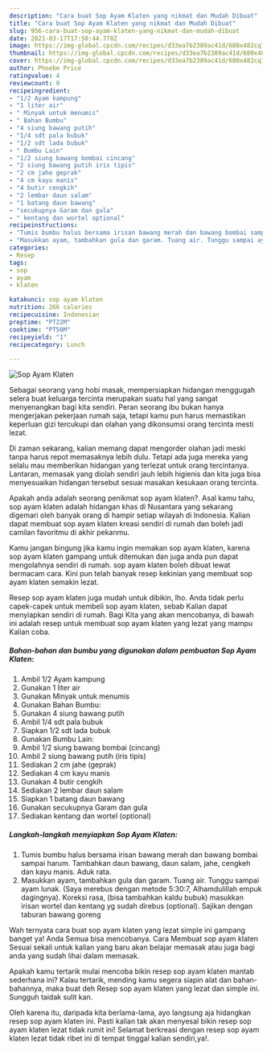 ```yaml
---
description: "Cara buat Sop Ayam Klaten yang nikmat dan Mudah Dibuat"
title: "Cara buat Sop Ayam Klaten yang nikmat dan Mudah Dibuat"
slug: 956-cara-buat-sop-ayam-klaten-yang-nikmat-dan-mudah-dibuat
date: 2021-03-17T17:50:44.778Z
image: https://img-global.cpcdn.com/recipes/d33ea7b2389ac41d/680x482cq70/sop-ayam-klaten-foto-resep-utama.jpg
thumbnail: https://img-global.cpcdn.com/recipes/d33ea7b2389ac41d/680x482cq70/sop-ayam-klaten-foto-resep-utama.jpg
cover: https://img-global.cpcdn.com/recipes/d33ea7b2389ac41d/680x482cq70/sop-ayam-klaten-foto-resep-utama.jpg
author: Phoebe Price
ratingvalue: 4
reviewcount: 9
recipeingredient:
- "1/2 Ayam kampung"
- "1 liter air"
- " Minyak untuk menumis"
- " Bahan Bumbu"
- "4 siung bawang putih"
- "1/4 sdt pala bubuk"
- "1/2 sdt lada bubuk"
- " Bumbu Lain"
- "1/2 siung bawang bombai cincang"
- "2 siung bawang putih iris tipis"
- "2 cm jahe geprak"
- "4 cm kayu manis"
- "4 butir cengkih"
- "2 lembar daun salam"
- "1 batang daun bawang"
- "secukupnya Garam dan gula"
- " kentang dan wortel optional"
recipeinstructions:
- "Tumis bumbu halus bersama irisan bawang merah dan bawang bombai sampai harum. Tambahkan daun bawang, daun salam, jahe, cengkeh dan kayu manis. Aduk rata."
- "Masukkan ayam, tambahkan gula dan garam. Tuang air. Tunggu sampai ayam lunak. (Saya merebus dengan metode 5:30:7, Alhamdulillah empuk dagingnya). Koreksi rasa, (bisa tambahkan kaldu bubuk) masukkan irisan wortel dan kentang yg sudah direbus (optional). Sajikan dengan taburan bawang goreng"
categories:
- Resep
tags:
- sop
- ayam
- klaten

katakunci: sop ayam klaten 
nutrition: 266 calories
recipecuisine: Indonesian
preptime: "PT22M"
cooktime: "PT50M"
recipeyield: "1"
recipecategory: Lunch

---
```



![Sop Ayam Klaten](https://img-global.cpcdn.com/recipes/d33ea7b2389ac41d/680x482cq70/sop-ayam-klaten-foto-resep-utama.jpg)

Sebagai seorang yang hobi masak, mempersiapkan hidangan menggugah selera buat keluarga tercinta merupakan suatu hal yang sangat menyenangkan bagi kita sendiri. Peran seorang ibu bukan hanya mengerjakan pekerjaan rumah saja, tetapi kamu pun harus memastikan keperluan gizi tercukupi dan olahan yang dikonsumsi orang tercinta mesti lezat.

Di zaman  sekarang, kalian memang dapat mengorder olahan jadi meski tanpa harus repot memasaknya lebih dulu. Tetapi ada juga mereka yang selalu mau memberikan hidangan yang terlezat untuk orang tercintanya. Lantaran, memasak yang diolah sendiri jauh lebih higienis dan kita juga bisa menyesuaikan hidangan tersebut sesuai masakan kesukaan orang tercinta. 



Apakah anda adalah seorang penikmat sop ayam klaten?. Asal kamu tahu, sop ayam klaten adalah hidangan khas di Nusantara yang sekarang digemari oleh banyak orang di hampir setiap wilayah di Indonesia. Kalian dapat membuat sop ayam klaten kreasi sendiri di rumah dan boleh jadi camilan favoritmu di akhir pekanmu.

Kamu jangan bingung jika kamu ingin memakan sop ayam klaten, karena sop ayam klaten gampang untuk ditemukan dan juga anda pun dapat mengolahnya sendiri di rumah. sop ayam klaten boleh dibuat lewat bermacam cara. Kini pun telah banyak resep kekinian yang membuat sop ayam klaten semakin lezat.

Resep sop ayam klaten juga mudah untuk dibikin, lho. Anda tidak perlu capek-capek untuk membeli sop ayam klaten, sebab Kalian dapat menyiapkan sendiri di rumah. Bagi Kita yang akan mencobanya, di bawah ini adalah resep untuk membuat sop ayam klaten yang lezat yang mampu Kalian coba.

<!--inarticleads1-->

##### Bahan-bahan dan bumbu yang digunakan dalam pembuatan Sop Ayam Klaten:

1. Ambil 1/2 Ayam kampung
1. Gunakan 1 liter air
1. Gunakan  Minyak untuk menumis
1. Gunakan  Bahan Bumbu:
1. Gunakan 4 siung bawang putih
1. Ambil 1/4 sdt pala bubuk
1. Siapkan 1/2 sdt lada bubuk
1. Gunakan  Bumbu Lain:
1. Ambil 1/2 siung bawang bombai (cincang)
1. Ambil 2 siung bawang putih (iris tipis)
1. Sediakan 2 cm jahe (geprak)
1. Sediakan 4 cm kayu manis
1. Gunakan 4 butir cengkih
1. Sediakan 2 lembar daun salam
1. Siapkan 1 batang daun bawang
1. Gunakan secukupnya Garam dan gula
1. Sediakan  kentang dan wortel (optional)




<!--inarticleads2-->

##### Langkah-langkah menyiapkan Sop Ayam Klaten:

1. Tumis bumbu halus bersama irisan bawang merah dan bawang bombai sampai harum. Tambahkan daun bawang, daun salam, jahe, cengkeh dan kayu manis. Aduk rata.
1. Masukkan ayam, tambahkan gula dan garam. Tuang air. Tunggu sampai ayam lunak. (Saya merebus dengan metode 5:30:7, Alhamdulillah empuk dagingnya). Koreksi rasa, (bisa tambahkan kaldu bubuk) masukkan irisan wortel dan kentang yg sudah direbus (optional). Sajikan dengan taburan bawang goreng




Wah ternyata cara buat sop ayam klaten yang lezat simple ini gampang banget ya! Anda Semua bisa mencobanya. Cara Membuat sop ayam klaten Sesuai sekali untuk kalian yang baru akan belajar memasak atau juga bagi anda yang sudah lihai dalam memasak.

Apakah kamu tertarik mulai mencoba bikin resep sop ayam klaten mantab sederhana ini? Kalau tertarik, mending kamu segera siapin alat dan bahan-bahannya, maka buat deh Resep sop ayam klaten yang lezat dan simple ini. Sungguh taidak sulit kan. 

Oleh karena itu, daripada kita berlama-lama, ayo langsung aja hidangkan resep sop ayam klaten ini. Pasti kalian tak akan menyesal bikin resep sop ayam klaten lezat tidak rumit ini! Selamat berkreasi dengan resep sop ayam klaten lezat tidak ribet ini di tempat tinggal kalian sendiri,ya!.

